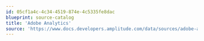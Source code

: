 ```yaml
---
id: 05cf1a4c-4c34-4519-874e-4c5335fe8dac
blueprint: source-catalog
title: 'Adobe Analytics'
source: 'https://www.docs.developers.amplitude.com/data/sources/adobe-analytics'
---
```

